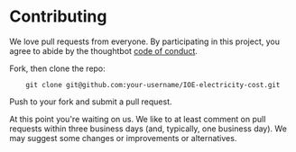 # Contributing

We love pull requests from everyone. By participating in this project, you
agree to abide by the thoughtbot [code of conduct].

[code of conduct]: https://www.contributor-covenant.org/


Fork, then clone the repo:
```
    git clone git@github.com:your-username/IOE-electricity-cost.git
```

Push to your fork and submit a pull request.

At this point you're waiting on us. We like to at least comment on pull requests
within three business days (and, typically, one business day). We may suggest
some changes or improvements or alternatives.
